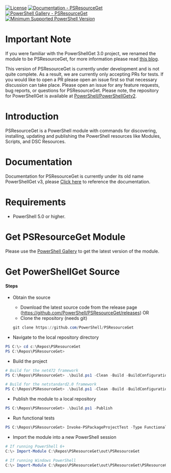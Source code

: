 
[![License](https://img.shields.io/badge/license-MIT-blue.svg)](https://github.com/PowerShell/PSResourceGet/blob/master/LICENSE)
[![Documentation - PSResourceGet](https://img.shields.io/badge/Documentation-PowerShellGet-blue.svg)](https://docs.microsoft.com/en-us/powershell/module/powershellget/?view=powershell-7.1)
[![PowerShell Gallery - PSResourceGet](https://img.shields.io/badge/PowerShell%20Gallery-PSResourceGet-blue.svg)](https://www.powershellgallery.com/packages/Microsoft.PowerShell.PSResourceGet)
[![Minimum Supported PowerShell Version](https://img.shields.io/badge/PowerShell-5.0-blue.svg)](https://github.com/PowerShell/PSResourceGet)

Important Note
==============

If you were familiar with the PowerShellGet 3.0 project, we renamed the module to be PSResourceGet, for more information please read [this blog](https://devblogs.microsoft.com/powershell/powershellget-in-powershell-7-4-updates/).

This version of PSResourceGet is currently under development and is not quite complete.
As a result, we are currently only accepting PRs for tests.
If you would like to open a PR please open an issue first so that necessary discussion can take place.
Please open an issue for any feature requests, bug reports, or questions for PSResourceGet.
Please note, the repository for PowerShellGet is available at [PowerShell/PowerShellGetv2](https://github.com/PowerShell/PowerShellGetv2).

Introduction
============

PSResourceGet is a PowerShell module with commands for discovering, installing, updating and publishing the PowerShell resources like Modules, Scripts, and DSC Resources.

Documentation
=============

Documentation for PSResourceGet is currently under its old name PowerShellGet v3, please
[Click here](https://learn.microsoft.com/powershell/module/powershellget/?view=powershellget-3.x)
to reference the documentation.

Requirements
============

- PowerShell 5.0 or higher.

Get PSResourceGet Module
========================

Please use the [PowerShell Gallery](https://www.powershellgallery.com) to get the latest version of the module.

Get PowerShellGet Source
========================

#### Steps

* Obtain the source
    - Download the latest source code from the release page (https://github.com/PowerShell/PSResourceGet/releases) OR
    - Clone the repository (needs git)
    ```powershell
    git clone https://github.com/PowerShell/PSResourceGet
    ```

* Navigate to the local repository directory

```powershell
PS C:\> cd c:\Repos\PSResourceGet
PS C:\Repos\PSResourceGet>
```

* Build the project

```powershell
# Build for the net472 framework
PS C:\Repos\PSResourceGet> .\build.ps1 -Clean -Build -BuildConfiguration Debug -BuildFramework net472

# Build for the netstandard2.0 framework
PS C:\Repos\PSResourceGet> .\build.ps1 -Clean -Build -BuildConfiguration Debug -BuildFramework netstandard2.0
```

* Publish the module to a local repository

```powershell
PS C:\Repos\PSResourceGet> .\build.ps1 -Publish
```

* Run functional tests

```powershell
PS C:\Repos\PSResourceGet> Invoke-PSPackageProjectTest -Type Functional
```

* Import the module into a new PowerShell session

```powershell
# If running PowerShell 6+
C:\> Import-Module C:\Repos\PSResourceGet\out\PSResourceGet

# If running Windows PowerShell
C:\> Import-Module C:\Repos\PSResourceGet\out\PSResourceGet\PSResourceGet.psd1
```
